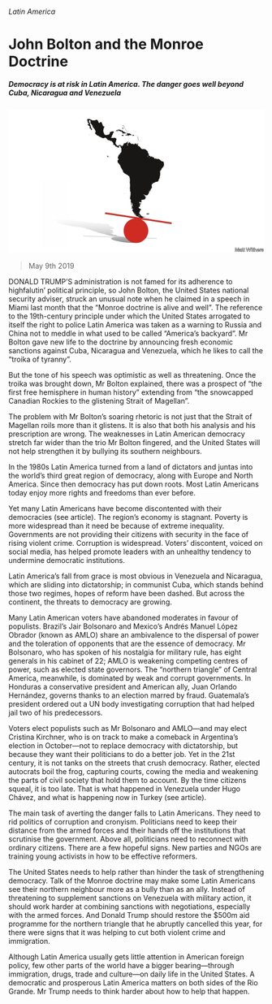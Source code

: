 ###### Latin America

# John Bolton and the Monroe Doctrine 

##### Democracy is at risk in Latin America. The danger goes well beyond Cuba, Nicaragua and Venezuela 

![image](images/20190511_LDD003_0.jpg) 

> May 9th 2019 

DONALD TRUMP’S administration is not famed for its adherence to highfalutin’ political principle, so John Bolton, the United States national security adviser, struck an unusual note when he claimed in a speech in Miami last month that the “Monroe doctrine is alive and well”. The reference to the 19th-century principle under which the United States arrogated to itself the right to police Latin America was taken as a warning to Russia and China not to meddle in what used to be called “America’s backyard”. Mr Bolton gave new life to the doctrine by announcing fresh economic sanctions against Cuba, Nicaragua and Venezuela, which he likes to call the “troika of tyranny”. 

But the tone of his speech was optimistic as well as threatening. Once the troika was brought down, Mr Bolton explained, there was a prospect of “the first free hemisphere in human history” extending from “the snowcapped Canadian Rockies to the glistening Strait of Magellan”. 

The problem with Mr Bolton’s soaring rhetoric is not just that the Strait of Magellan roils more than it glistens. It is also that both his analysis and his prescription are wrong. The weaknesses in Latin American democracy stretch far wider than the trio Mr Bolton fingered, and the United States will not help strengthen it by bullying its southern neighbours. 

In the 1980s Latin America turned from a land of dictators and juntas into the world’s third great region of democracy, along with Europe and North America. Since then democracy has put down roots. Most Latin Americans today enjoy more rights and freedoms than ever before. 

Yet many Latin Americans have become discontented with their democracies (see article). The region’s economy is stagnant. Poverty is more widespread than it need be because of extreme inequality. Governments are not providing their citizens with security in the face of rising violent crime. Corruption is widespread. Voters’ discontent, voiced on social media, has helped promote leaders with an unhealthy tendency to undermine democratic institutions. 

Latin America’s fall from grace is most obvious in Venezuela and Nicaragua, which are sliding into dictatorship; in communist Cuba, which stands behind those two regimes, hopes of reform have been dashed. But across the continent, the threats to democracy are growing. 

Many Latin American voters have abandoned moderates in favour of populists. Brazil’s Jair Bolsonaro and Mexico’s Andrés Manuel López Obrador (known as AMLO) share an ambivalence to the dispersal of power and the toleration of opponents that are the essence of democracy. Mr Bolsonaro, who has spoken of his nostalgia for military rule, has eight generals in his cabinet of 22; AMLO is weakening competing centres of power, such as elected state governors. The “northern triangle” of Central America, meanwhile, is dominated by weak and corrupt governments. In Honduras a conservative president and American ally, Juan Orlando Hernández, governs thanks to an election marred by fraud. Guatemala’s president ordered out a UN body investigating corruption that had helped jail two of his predecessors. 

Voters elect populists such as Mr Bolsonaro and AMLO—and may elect Cristina Kirchner, who is on track to make a comeback in Argentina’s election in October—not to replace democracy with dictatorship, but because they want their politicians to do a better job. Yet in the 21st century, it is not tanks on the streets that crush democracy. Rather, elected autocrats boil the frog, capturing courts, cowing the media and weakening the parts of civil society that hold them to account. By the time citizens squeal, it is too late. That is what happened in Venezuela under Hugo Chávez, and what is happening now in Turkey (see article). 

The main task of averting the danger falls to Latin Americans. They need to rid politics of corruption and cronyism. Politicians need to keep their distance from the armed forces and their hands off the institutions that scrutinise the government. Above all, politicians need to reconnect with ordinary citizens. There are a few hopeful signs. New parties and NGOs are training young activists in how to be effective reformers. 

The United States needs to help rather than hinder the task of strengthening democracy. Talk of the Monroe doctrine may make some Latin Americans see their northern neighbour more as a bully than as an ally. Instead of threatening to supplement sanctions on Venezuela with military action, it should work harder at combining sanctions with negotiations, especially with the armed forces. And Donald Trump should restore the $500m aid programme for the northern triangle that he abruptly cancelled this year, for there were signs that it was helping to cut both violent crime and immigration. 

Although Latin America usually gets little attention in American foreign policy, few other parts of the world have a bigger bearing—through immigration, drugs, trade and culture—on daily life in the United States. A democratic and prosperous Latin America matters on both sides of the Rio Grande. Mr Trump needs to think harder about how to help that happen. 

